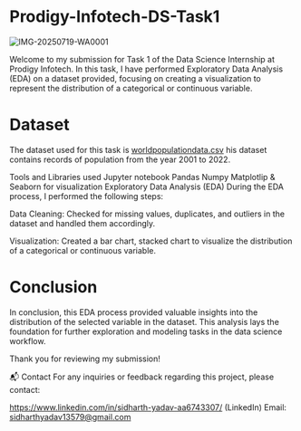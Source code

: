 # Prodigy-Infotech-DS-Task1
![IMG-20250719-WA0001](https://github.com/user-attachments/assets/77655f25-93cc-4d72-9369-e542fa90fdc7)

Welcome to my submission for Task 1 of the Data Science Internship at Prodigy Infotech. In this task, I have performed Exploratory Data Analysis (EDA) on a dataset provided, focusing on creating a visualization to represent the distribution of a categorical or continuous variable.

# Dataset
The dataset used for this task is  [worldpopulationdata.csv](https://github.com/user-attachments/files/21325209/worldpopulationdata.csv)
his dataset contains records of population from the year 2001 to 2022.

Tools and Libraries used
Jupyter notebook
Pandas
Numpy
Matplotlip & Seaborn for visualization
Exploratory Data Analysis (EDA)
During the EDA process, I performed the following steps:

Data Cleaning: Checked for missing values, duplicates, and outliers in the dataset and handled them accordingly.

Visualization: Created a bar chart, stacked chart to visualize the distribution of a categorical or continuous variable.

# Conclusion
In conclusion, this EDA process provided valuable insights into the distribution of the selected variable in the dataset. This analysis lays the foundation for further exploration and modeling tasks in the data science workflow.

Thank you for reviewing my submission!

📬 Contact
For any inquiries or feedback regarding this project, please contact:

https://www.linkedin.com/in/sidharth-yadav-aa6743307/ (LinkedIn)
Email: sidharthyadav13579@gmail.com

